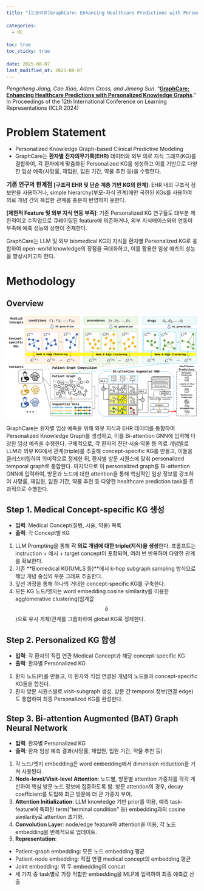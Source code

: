 ```yaml
---
title: "[논문리뷰]GraphCare: Enhancing Healthcare Predictions with Personalized Knowledge Graphs"

categories: 
  - HC
  
toc: true
toc_sticky: true

date: 2025-08-07
last_modified_at: 2025-08-07
---
```


*Pengcheng Jiang, Cao Xiao, Adam Cross, and Jimeng Sun*. “[**GraphCare: Enhancing Healthcare Predictions with Personalized Knowledge Graphs**](https://arxiv.org/abs/2305.12788).” In Proceedings of the 12th International Conference on Learning Representations (ICLR 2024)

# Problem Statement
- Personalized Knowledge Graph-based Clinical Predictive Modeling
- GraphCare는 **환자별 전자의무기록(EHR)** 데이터와 외부 의료 지식 그래프(KG)를 결합하여, 각 환자에게 맞춤화된 Personalized KG를 생성하고 이를 기반으로 다양한 임상 예측(사망률, 재입원, 입원 기간, 약물 추천 등)을 수행한다.

<span style = "font-size:110%">**기존 연구의 한계점**</span>
**[구조적 EHR 및 단순 계층 기반 KG의 한계]**: EHR 내의 구조적 정보만을 사용하거나, simple hierarchy(부모-자식 관계)에만 국한된 KGs를 사용하여 의료 개념 간의 복잡한 관계를 충분히 반영하지 못한다.

**[제한적 Feature 및 외부 지식 연동 부족]**: 기존 Personalized KG 연구들도 대부분 제한적이고 수작업으로 큐레이팅된 feature에 의존하거나, 외부 지식베이스와의 연동이 부족해 예측 성능의 상한이 존재한다.

GraphCare는 LLM 및 외부 biomedical KG의 지식을 환자별 Personalized KG로 융합하여 open-world knowledge의 장점을 극대화하고, 이를 활용한 임상 예측의 성능을 향상시키고자 한다.

# Methodology
## Overview
<p align="center">
<img width="1000" alt="1" src="https://github.com/meaningful96/Blogging/blob/main/Paper_Review/%5B2025.07.07%5DGraphCARE/figure1.png?raw=true">
</p>

GraphCare는 환자별 임상 예측을 위해 외부 지식과 EHR 데이터를 통합하여 Personalized Knowledge Graph를 생성하고, 이를 Bi-attention GNN에 입력해 다양한 임상 예측을 수행한다. 구체적으로, 각 환자의 진단·시술·약물 등 의료 개념별로 LLM과 외부 KG에서 관계(triple)를 추출해 concept-specific KG를 만들고, 이들을 클러스터링하여 의미적으로 정제한 뒤, 환자별 방문 시퀀스에 맞춰 personalized temporal graph로 통합한다. 마지막으로 이 personalized graph를 Bi-attention GNN에 입력하여, 방문과 노드에 대한 attention을 통해 핵심적인 임상 정보를 강조하여 사망률, 재입원, 입원 기간, 약물 추천 등 다양한 healthcare prediction task를 효과적으로 수행한다.

## Step 1. Medical Concept-specific KG 생성
- **입력**: Medical Concept(질병, 시술, 약물) 목록
- **출력**: 각 Concept별 KG
  
1. LLM Prompting을 통해 **각 의료 개념에 대한 triple(지식)을 생성**한다. 프롬프트는 instruction + 예시 + target concept이 포함되며, 여러 번 반복하여 다양한 관계를 확보한다.
2. 기존 **Biomedical KG(UMLS 등)**에서 k-hop subgraph sampling 방식으로 해당 개념 중심의 부분 그래프 추출한다.
3. 앞선 과정을 통해 하나의 거대한 concept-specific KG를 구축한다.
4. 모든 KG 노드/엣지는 word embedding cosine similarity를 이용한 agglomerative clustering(임계값 $$\delta$$)으로 유사 개체/관계를 그룹화하여 global KG로 정제한다.

## Step 2. Personalized KG 합성
- **입력**: 각 환자의 직접 연관 Medical Concept과 해당 concept-specific KG
- **출력**: 환자별 Personalized KG
  
1. 환자 노드(P)를 만들고, 이 환자와 직접 연결된 개념의 노드들과 concept-specific KG들을 합친다.
2. 환자 방문 시퀀스별로 visit-subgraph 생성, 방문 간 temporal 정보(연결 edge)도 통합하여 최종 Personalized KG를 완성한다.


## Step 3. Bi-attention Augmented (BAT) Graph Neural Network
- **입력**: 환자별 Personalized KG
- **출력**: 환자 임상 예측 결과(사망률, 재입원, 입원 기간, 약물 추천 등)

1. 각 노드/엣지 embedding은 word embedding에서 dimension reduction을 거쳐 사용된다.
2. **Node-level/Visit-level Attention**: 노드별, 방문별 attention 가중치를 각각 계산하여 핵심 방문·노드 정보에 집중하도록 함. 방문 attention의 경우, decay coefficient를 도입해 최근 방문에 더 큰 가중치 부여.
3. **Attention Initialization**: LLM knowledge 기반 prior를 이용, 예측 task-feature에 특화된 term("terminal condition" 등) embedding과의 cosine similarity로 attention 초기화.
4. **Convolution Layer**: node/edge feature와 attention을 이용, 각 노드 embedding을 반복적으로 업데이트.
5. **Representation**:
  - Patient-graph embedding: 모든 노드 embedding 평균
  - Patient-node embedding: 직접 연결 medical concept의 embedding 평균
  - Joint embedding: 위 두 embedding의 concat
  - 세 가지 중 task별로 가장 적합한 embedding을 MLP에 입력하여 최종 예측값 산출
